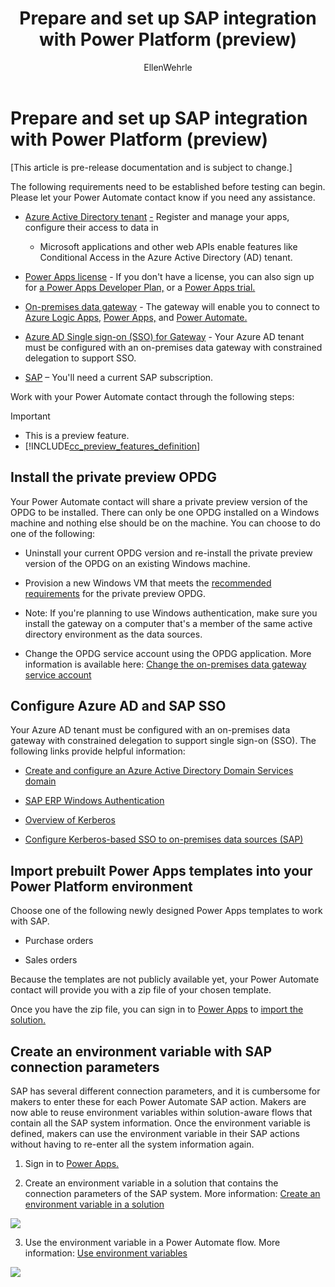 ﻿---
title: Prepare and set up SAP integration with Power Platform (preview)
description: Learn about the requirements to configure SAP integration, and prepare your on-premises SAP infrastructure to connect with Power Platform.
services: ''
suite: flow
documentationcenter: na
author: EllenWehrle
manager: jongilman
editor: ''
tags: ''
ms.devlang: na
ms.subservice: cloud-flow
ms.topic: article
ms.tgt_pltfrm: na
ms.workload: na
ms.date: 09/19/2022
ms.author: ellenwehrle
search.app: 
  - Flow
search.audienceType: 
  - flowmaker
  - enduser
---

# Prepare and set up SAP integration with Power Platform (preview)

[This article is pre-release documentation and is subject to change.]

The following requirements need to be established before testing can begin. Please let your Power Automate contact know if you need any assistance.

-   [Azure Active Directory tenant](https://docs.microsoft.com/azure/active-directory/develop/quickstart-create-new-tenant) <u>-</u> Register and manage your apps, configure their access to data in

    -   Microsoft applications and other web APIs enable features like Conditional Access in the Azure Active Directory (AD) tenant.

-   [Power Apps license](https://docs.microsoft.com/power-platform/admin/about-powerapps-perapp) - If you don't have a license, you can also sign up for [a Power Apps Developer Plan,](https://docs.microsoft.com/power-apps/maker/developer-plan) or a [Power Apps trial.](https://docs.microsoft.com/power-apps/maker/signup-for-powerapps)

-   [On-premises data gateway](https://docs.microsoft.com/en-us/data-integration/gateway/service-gateway-install) - The gateway will enable you to connect to [Azure Logic Apps,](https://docs.microsoft.com/azure/logic-apps/logic-apps-gateway-install) [Power Apps,](https://docs.microsoft.com/power-apps/maker/canvas-apps/gateway-reference) and [Power Automate.](https://docs.microsoft.com/power-automate/gateway-reference)

-   [Azure AD Single sign-on (SSO) for Gateway](https://docs.microsoft.com/en-us/power-bi/admin/service-admin-portal-integration#azure-ad-single-sign-on-sso-for-gateway) - Your Azure AD tenant must be configured with an on-premises data gateway with constrained delegation to support SSO.

-   [SAP](http://www.sap.com/) – You'll need a current SAP subscription.

Work with your Power Automate contact through the following steps: 

> [!IMPORTANT]
> - This is a preview feature.
> - [!INCLUDE[cc_preview_features_definition](../includes/cc-preview-features-definition.md)]

## Install the private preview OPDG 

Your Power Automate contact will share a private preview version of the OPDG to be installed. There can only be one OPDG installed on a Windows machine and nothing else should be on the machine. You can choose to do one of the following: 

-   Uninstall your current OPDG version and re-install the private preview version of the OPDG on an existing Windows machine. 

-   Provision a new Windows VM that meets the [recommended requirements](https://docs.microsoft.com/en-us/data-integration/gateway/service-gateway-install#recommended) for the private preview OPDG.  

-   Note: If you're planning to use Windows authentication, make sure you install the gateway on a computer that's a member of the same active directory environment as the data sources.

-   Change the OPDG service account using the OPDG application. More information is available here: [Change the on-premises data gateway service account](https://docs.microsoft.com/en-us/data-integration/gateway/service-gateway-service-account)

## Configure Azure AD and SAP SSO

Your Azure AD tenant must be configured with an on-premises data gateway with constrained delegation to support single sign-on (SSO). The following links provide helpful information: 

-   [Create and configure an Azure Active Directory Domain Services domain](https://docs.microsoft.com/en-us/azure/active-directory-domain-services/tutorial-create-instance)  

-   [SAP ERP Windows Authentication](https://docs.microsoft.com/en-us/connectors/saperp/#authentication) 

-   [Overview of Kerberos](https://docs.microsoft.com/en-us/data-integration/gateway/service-gateway-service-account) 

-   [Configure Kerberos-based SSO to on-premises data sources (SAP)](https://docs.microsoft.com/en-us/power-bi/connect-data/service-gateway-sso-kerberos) 

## Import prebuilt Power Apps templates into your Power Platform environment 

Choose one of the following newly designed Power Apps templates to work with SAP.

-   Purchase orders

-   Sales orders

Because the templates are not publicly available yet, your Power Automate contact will provide you with a zip file of your chosen template.

Once you have the zip file, you can sign in to [Power Apps](https://make.preview.powerapps.com/environments/839eace6-59ab-4243-97ec-a5b8fcc104e4/home) to [import the solution.](https://docs.microsoft.com/en-us/power-apps/maker/data-platform/import-update-export-solutions)

## Create an environment variable with SAP connection parameters 

SAP has several different connection parameters, and it is cumbersome for makers to enter these for each Power Automate SAP action. Makers are now able to reuse environment variables within solution-aware flows that contain all the SAP system information. Once the environment variable is defined, makers can use the environment variable in their SAP actions without having to re-enter all the system information again.

1.  Sign in to [Power Apps.](http://make.powerapps.com/)

2.  Create an environment variable in a solution that contains the connection parameters of the SAP system. More information: [Create an environment variable in a solution](https://docs.microsoft.com/power-apps/maker/data-platform/environmentvariables#create-an-environment-variable-in-a-solution)

![](media/set-up-prepare/image1.png)

3.  Use the environment variable in a Power Automate flow. More information: [Use environment variables](https://docs.microsoft.com/power-apps/maker/data-platform/environmentvariables#use-environment-variables-in-power-automate-solution-cloud-flows)

![](media/set-up-prepare/image2.png)


